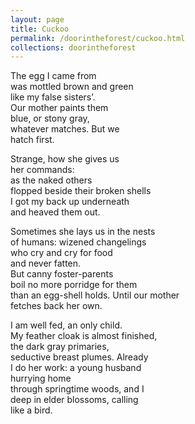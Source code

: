 ```yaml
---
layout: page
title: Cuckoo
permalink: /doorintheforest/cuckoo.html
collections: doorintheforest
---
```


<p>The egg I came from<br>
was mottled brown and green<br>
like my false sisters&rsquo;. <br>
Our mother paints them <br>
blue, or stony gray, <br>
whatever matches. But we <br>
hatch first.</p>
<p>Strange, how she gives us<br>
her commands:<br>
as the naked others<br>
flopped beside their broken shells <br>
I got my back up underneath <br>
and heaved them out.</p>
<p>Sometimes she lays us in the nests<br>
of humans: wizened changelings<br>
who cry and cry for food<br>
and never fatten.<br>
But canny foster-parents<br>
boil no more porridge for them<br>
than an egg-shell holds. Until our mother <br>
fetches back her own.</p>
<p>I am well fed, an only child.<br>
My feather cloak is almost finished,<br>
the dark gray primaries,<br>
seductive breast plumes. Already<br>
I do her work: a young husband<br>
hurrying home<br>
through springtime woods, and I<br>
deep in elder blossoms, calling<br>
like a bird.</p>